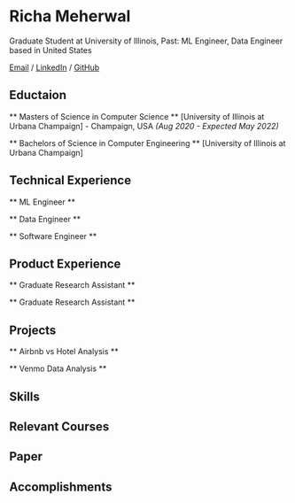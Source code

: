 # Richa Meherwal

Graduate Student at University of Illinois, Past: ML Engineer, Data Engineer based in United States

[Email](mailto:richa.meherwal@gmail.com) / [LinkedIn](https://www.linkedin.com/in/richameher/) / [GitHub](https://github.com/richameher/)

##  Eductaion 

** Masters of Science in Computer Science ** 
[University of Illinois at Urbana Champaign] - Champaign, USA _(Aug 2020 - Expected May 2022)_ <br>

** Bachelors of Science in Computer Engineering **
[University of Illinois at Urbana Champaign]

## Technical Experience

** ML Engineer ** 

** Data Engineer ** 

** Software Engineer ** 


## Product Experience 

** Graduate Research Assistant ** 

** Graduate Research Assistant ** 


## Projects

** Airbnb vs Hotel Analysis ** 

** Venmo Data Analysis **

## Skills

## Relevant Courses 

## Paper

## Accomplishments 





